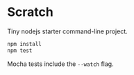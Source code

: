 # Scratch

Tiny nodejs starter command-line project.


```bash
npm install
npm test
```

Mocha tests include the `--watch` flag.
